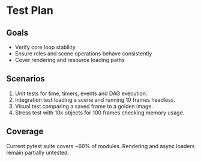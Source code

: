 # Test Plan

## Goals
- Verify core loop stability
- Ensure roles and scene operations behave consistently
- Cover rendering and resource loading paths

## Scenarios
1. Unit tests for time, timers, events and DAG execution.
2. Integration test loading a scene and running 10 frames headless.
3. Visual test comparing a saved frame to a golden image.
4. Stress test with 10k objects for 100 frames checking memory usage.

## Coverage
Current pytest suite covers ~60% of modules. Rendering and async loaders remain partially untested.
